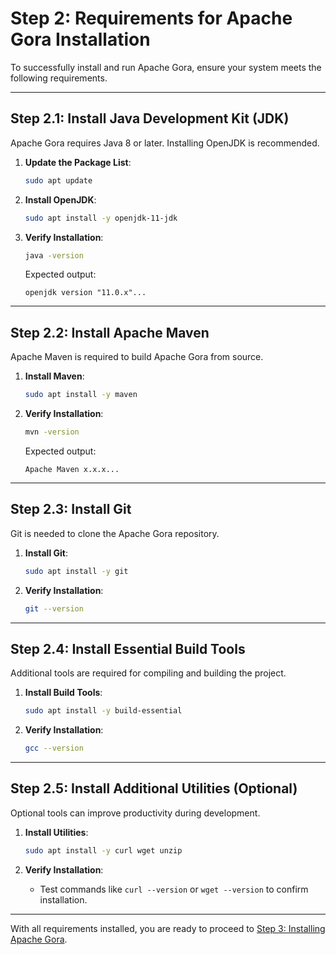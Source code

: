 # Step 2: Requirements for Apache Gora Installation

To successfully install and run Apache Gora, ensure your system meets the following requirements.

---

## Step 2.1: Install Java Development Kit (JDK)

Apache Gora requires Java 8 or later. Installing OpenJDK is recommended.

1. **Update the Package List**:

   ```bash
   sudo apt update
   ```
2. **Install OpenJDK**:

   ```bash
   sudo apt install -y openjdk-11-jdk
   ```
3. **Verify Installation**:

   ```bash
   java -version
   ```

   Expected output:

   ```
   openjdk version "11.0.x"...
   ```

---

## Step 2.2: Install Apache Maven

Apache Maven is required to build Apache Gora from source.

1. **Install Maven**:

   ```bash
   sudo apt install -y maven
   ```
2. **Verify Installation**:

   ```bash
   mvn -version
   ```

   Expected output:

   ```
   Apache Maven x.x.x...
   ```

---

## Step 2.3: Install Git

Git is needed to clone the Apache Gora repository.

1. **Install Git**:

   ```bash
   sudo apt install -y git
   ```
2. **Verify Installation**:

   ```bash
   git --version
   ```

---

## Step 2.4: Install Essential Build Tools

Additional tools are required for compiling and building the project.

1. **Install Build Tools**:

   ```bash
   sudo apt install -y build-essential
   ```
2. **Verify Installation**:

   ```bash
   gcc --version
   ```

---

## Step 2.5: Install Additional Utilities (Optional)

Optional tools can improve productivity during development.

1. **Install Utilities**:

   ```bash
   sudo apt install -y curl wget unzip
   ```
2. **Verify Installation**:

   - Test commands like `curl --version` or `wget --version` to confirm installation.

---

With all requirements installed, you are ready to proceed to [Step 3: Installing Apache Gora](step3.md).
